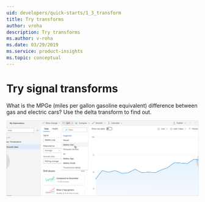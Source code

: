 ```yaml
---
uid: developers/quick-starts/1_3_transform
title: Try transforms
author: vroha
description: Try transforms
ms.author: v-roha
ms.date: 03/29/2019
ms.service: product-insights
ms.topic: conceptual
---
```


# Try signal transforms   

What is the MPGe (miles per gallon gasoline equivalent) difference between gas and electric cars? Use the delta transform to find out. 

![Is there seasonality?](../tutorials/transform-data.png)
